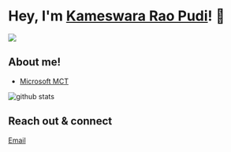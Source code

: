 # Hey, I'm <a href="https://www.linkedin.com/in/kameswara-rao-pudi-296a8a18/" target="_blank">Kameswara Rao Pudi</a>! 👋


<a href= "https://www.linkedin.com/in/kameswara-rao-pudi-296a8a18/"><img src="https://img.icons8.com/nolan/50/linkedin.png"/></a>

## About me!

* <a href="https://www.credly.com/badges/cd19ab96-fff6-47f7-bec4-ec5eee10b183">Microsoft MCT</a>

<img src="https://github-readme-stats.vercel.app/api/?username=kameshpudi&show_icons=true&count_private=true&title_color=fffffff&icon_color=000000&text_color=000000" alt="github stats"/>


## Reach out & connect

[Email](mailto:kamesh.pudi2014@hotmail.com) 